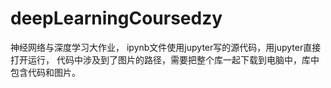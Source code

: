# deepLearningCoursedzy
神经网络与深度学习大作业，
ipynb文件使用jupyter写的源代码，用jupyter直接打开运行，
代码中涉及到了图片的路径，需要把整个库一起下载到电脑中，库中包含代码和图片。
